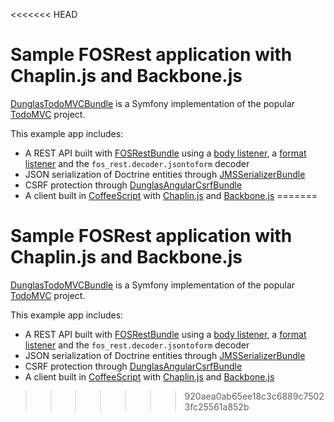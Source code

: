 <<<<<<< HEAD
# Sample FOSRest application with Chaplin.js and Backbone.js

[DunglasTodoMVCBundle](https://github.com/dunglas/DunglasTodoMVCBundle) is a Symfony implementation of the popular [TodoMVC](http://todomvc.com/) project.

This example app includes:
* A REST API built with [FOSRestBundle](https://github.com/FriendsOfSymfony/FOSRestBundle) using a [body listener](https://github.com/FriendsOfSymfony/FOSRestBundle/blob/master/Resources/doc/3-listener-support.md#body-listener), a [format listener](https://github.com/FriendsOfSymfony/FOSRestBundle/blob/master/Resources/doc/3-listener-support.md#format-listener) and the `fos_rest.decoder.jsontoform` decoder
* JSON serialization of Doctrine entities through [JMSSerializerBundle](https://github.com/schmittjoh/JMSSerializerBundle)
* CSRF protection through [DunglasAngularCsrfBundle](https://github.com/dunglas/DunglasAngularCsrfBundle)
* A client built in [CoffeeScript](http://coffeescript.org/) with [Chaplin.js](http://chaplinjs.org/) and [Backbone.js](http://backbonejs.org/)
=======
# Sample FOSRest application with Chaplin.js and Backbone.js

[DunglasTodoMVCBundle](https://github.com/dunglas/DunglasTodoMVCBundle) is a Symfony implementation of the popular [TodoMVC](http://todomvc.com/) project.

This example app includes:
* A REST API built with [FOSRestBundle](https://github.com/FriendsOfSymfony/FOSRestBundle) using a [body listener](https://github.com/FriendsOfSymfony/FOSRestBundle/blob/master/Resources/doc/3-listener-support.md#body-listener), a [format listener](https://github.com/FriendsOfSymfony/FOSRestBundle/blob/master/Resources/doc/3-listener-support.md#format-listener) and the `fos_rest.decoder.jsontoform` decoder
* JSON serialization of Doctrine entities through [JMSSerializerBundle](https://github.com/schmittjoh/JMSSerializerBundle)
* CSRF protection through [DunglasAngularCsrfBundle](https://github.com/dunglas/DunglasAngularCsrfBundle)
* A client built in [CoffeeScript](http://coffeescript.org/) with [Chaplin.js](http://chaplinjs.org/) and [Backbone.js](http://backbonejs.org/)
>>>>>>> 920aea0ab65ee18c3c6889c75023fc25561a852b
